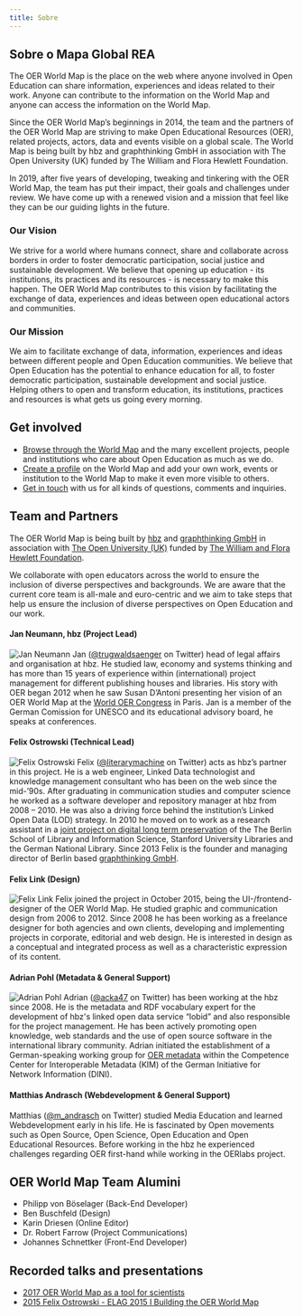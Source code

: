 ```yaml
---
title: Sobre
---
```


## Sobre o Mapa Global REA

The OER World Map is the place on the web where anyone involved in Open Education can share information, experiences and ideas related to their work. Anyone can contribute to the information on the World Map and anyone can access the information on the World Map.

<!-- ![2015 Felix Ostrowski - ELAG 2015 I Building the OER World Map](https://i.imgur.com/fQWKJMm.png)
[2015 Felix Ostrowski presenting the idea in 2015 at ELAG, Sweden](https://www.youtube.com/watch?v=s3_zT3l9p-w)
<div style="clear:both"></div> -->

Since the OER World Map’s beginnings in 2014, the team and the partners of the OER World Map are striving to make Open Educational Resources (OER), related projects, actors, data and events visible on a global scale. The World Map is being built by hbz and graphthinking GmbH in association with The Open University (UK) funded by The William and Flora Hewlett Foundation.

In 2019, after five years of developing, tweaking and tinkering with the OER World Map, the team has put their impact, their goals and challenges under review. We have come up with a renewed vision and a mission that feel like they can be our guiding lights in the future.

### Our Vision

We strive for a world where humans connect, share and collaborate across borders in order to foster democratic participation, social justice and sustainable development. We believe that opening up education - its institutions, its practices and its resources - is necessary to make this happen. The OER World Map contributes to this vision by facilitating the exchange of data, experiences and ideas between open educational actors and communities.

### Our Mission

We aim to facilitate exchange of data, information, experiences and ideas between different people and Open Education communities. We believe that Open Education has the potential to enhance education for all, to foster democratic participation, sustainable development and social justice. Helping others to open and transform education, its institutions, practices and resources is what gets us going every morning.

## Get involved

- [Browse through the World Map](https://oerworldmap.org/resource/) and the many excellent projects, people and institutions who care about Open Education as much as we do.
- [Create a profile](https://oerworldmap.org/auth/realms/oerworldmap/login-actions/registration?client_id=account&tab_id=Xzm_Qs0qD4g) on the World Map and add your own work, events or institution to the World Map to make it even more visible to others.
- [Get in touch](mailto:info@oerworldmap.org) with us for all kinds of questions, comments and inquiries.

<!-- ## Impressions

<img src="https://pbs.twimg.com/media/D3tqb0OUIAAolTQ?format=jpg&name=4096x4096" style="max-width:400px;" />
*https://twitter.com/philosopher1978/status/1115602400507621380*
<br style="clear:both;"> -->

## Team and Partners

The OER World Map is being built by [hbz](http://www.hbz-nrw.de) and [graphthinking GmbH](http://www.graphthinking.com) in association with [The Open University (UK)](http://www.open.ac.uk/) funded by [The William and Flora Hewlett Foundation](http://www.hewlett.org/).

We collaborate with open educators across the world to ensure the inclusion of diverse perspectives and backgrounds. We are aware that the current core team is all-male and euro-centric and we aim to take steps that help us ensure the inclusion of diverse perspectives on Open Education and our work.

#### Jan Neumann, hbz (Project Lead)

![Jan Neumann](/assets/images/image03.jpg) Jan ([@trugwaldsaenger](https://twitter.com/trugwaldsaenger) on Twitter) head of legal affairs and organisation at hbz. He studied law, economy and systems thinking and has more than 15 years of experience within (international) project management for different publishing houses and libraries. His story with OER began 2012 when he saw Susan D’Antoni presenting her vision of an OER World Map at the [World OER Congress](https://oerworldmap.org/resource/urn:uuid:c27c383c-ecab-44e7-be67-24a741586afe) in Paris. Jan is a member of the German Comission for UNESCO and its educational advisory board, he speaks at conferences.<span style="clear:both"></span>

#### Felix Ostrowski (Technical Lead)

![Felix Ostrowski](/assets/images/image00.jpg) Felix ([@literarymachine](https://twitter.com/literarymachine) on Twitter) acts as hbz’s partner in this project. He is a web engineer, Linked Data technologist and knowledge management consultant who has been on the web since the mid-’90s. After graduating in communication studies and computer science he worked as a software developer and repository manager at hbz from 2008 – 2010. He was also a driving force behind the institution’s Linked Open Data (LOD) strategy. In 2010 he moved on to work as a research assistant in a [joint project on digital long term preservation](http://www.lukii.hu-berlin.de/) of the The Berlin School of Library and Information Science, Stanford University Libraries and the German National Library. Since 2013 Felix is the founder and managing director of Berlin based [graphthinking GmbH](http://www.graphthinking.com/).<span style="clear:both"></span>

#### Felix Link (Design)

![Felix Link](/assets/images/felix-link.png) Felix joined the project in October 2015, being the UI-/frontend-designer of the OER World Map. He studied graphic and communication design from 2006 to 2012. Since 2008 he has been working as a freelance designer for both agencies and own clients, developing and implementing projects in corporate, editorial and web design. He is interested in design as a conceptual and integrated process as well as a characteristic expression of its content.<span style="clear:both"></span>

#### Adrian Pohl (Metadata & General Support)

![Adrian Pohl](/assets/images/image09.jpg) Adrian ([@acka47](https://twitter.com/acka47) on Twitter) has been working at the hbz since 2008. He is the metadata and RDF vocabulary expert for the development of hbz's linked open data service “lobid” and also responsible for the project management. He has been actively promoting open knowledge, web standards and the use of open source software in the international library community. Adrian initiated the establishment of a German-speaking working group for [OER metadata](https://wiki.dnb.de/display/DINIAGKIM/OER-Metadaten-Gruppe) within the Competence Center for Interoperable Metadata (KIM) of the German Initiative for Network Information (DINI).<span style="clear:both"></span>

#### Matthias Andrasch (Webdevelopment & General Support)

Matthias ([@m_andrasch](https://twitter.com/m_andrasch) on Twitter) studied Media Education and learned Webdevelopment early in his life. He is fascinated by Open movements such as Open Source, Open Science, Open Education and Open Educational Resources. Before working in the hbz he experienced challenges regarding OER first-hand while working in the OERlabs project.<span style="clear:both"></span>

## OER World Map Team Alumini

- Philipp von Böselager (Back-End Developer)
- Ben Buschfeld (Design)
- Karin Driesen (Online Editor)
- Dr. Robert Farrow (Project Communications)
- Johannes Schnettker (Front-End Developer)

## Recorded talks and presentations

- [2017 OER World Map as a tool for scientists](https://www.youtube.com/watch?v=VLcd41vLDGs)
- [2015 Felix Ostrowski - ELAG 2015 I Building the OER World Map](https://www.youtube.com/watch?v=s3_zT3l9p-w)